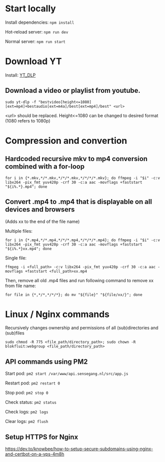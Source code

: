 # Start locally
Install dependencies: ```npm install```

Hot-reload server: ```npm run dev```

Normal server: ```npm run start```

# Download YT

Install: [YT_DLP](https://github.com/yt-dlp/yt-dlp)

## Download a video or playlist from youtube.

```sudo yt-dlp -f "bestvideo[height<=1080][ext=mp4]+bestaudio[ext=m4a]/best[ext=mp4]/best" <url>```

\<url\> should be replaced. Height<=1080 can be changed to desired format (1080 refers to 1080p)


# Compression and convertion

## Hardcoded recursive mkv to mp4 conversion combined with a for-loop

```for i in {*.mkv,*/*.mkv,*/*/*.mkv,*/*/*/*.mkv}; do ffmpeg -i "$i" -c:v libx264 -pix_fmt yuv420p -crf 30 -c:a aac -movflags +faststart "${i%.*}.mp4"; done```


## Convert .mp4 to .mp4 that is displayable on all devices and browsers

(Adds xx to the end of the file name)

Multiple files:

```for i in {*.mp4,*/*.mp4,*/*/*.mp4,*/*/*/*.mp4}; do ffmpeg -i "$i" -c:v libx264 -pix_fmt yuv420p -crf 30 -c:a aac -movflags +faststart "${i%.*}xx.mp4"; done```

Single file:

```ffmpeg -i <full_path> -c:v libx264 -pix_fmt yuv420p -crf 30 -c:a aac -movflags +faststart <full_path>xx.mp4```

Then, remove all old .mp4 files and run following command to remove xx from file name:

```for file in {*,*/*,*/*/*}; do mv "${file}" "${file/xx/}"; done```


# Linux / Nginx commands

Recursively changes ownership and permissions of all (sub)directories and (sub)files

```sudo chmod -R 775 <file_path/directory_path>; sudo chown -R blokfluit:webgroup <file_path/directory_path>```

## API commands using PM2

Start pod: ```pm2 start /var/www/api.sensegang.nl/src/app.js```

Restart pod: ```pm2 restart 0```

Stop pod: ```pm2 stop 0```

Check status: ```pm2 status```

Check logs: ```pm2 logs```

Clear logs: ```pm2 flush```

## Setup HTTPS for Nginx
https://dev.to/knowbee/how-to-setup-secure-subdomains-using-nginx-and-certbot-on-a-vps-4m8h